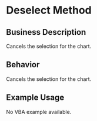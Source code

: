 # Deselect Method

## Business Description
Cancels the selection for the chart.

## Behavior
Cancels the selection for the chart.

## Example Usage
No VBA example available.